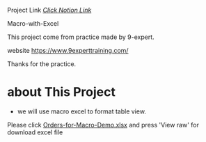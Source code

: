 
Project Link [_Click Notion Link_](https://suphakit-panthu.notion.site/Excel-Macro-50c5d80bcb954e6a8e89b0eb98a7b366?pvs=4)

Macro-with-Excel

This project come from practice made by 9-expert.

website https://www.9experttraining.com/

Thanks for the practice.

# about This Project
- we will use macro excel to format table view.

Please click [Orders-for-Macro-Demo.xlsx](https://github.com/tamakuku/data-science-bootcamp9/blob/79c35d5e13b5ac15c93048c5eaadb1b0a15bf303/Portfolio-Project/Excel/Macro%20Excel/Orders-for-Macro-Demo.xlsx) and press 'View raw' for download excel file
